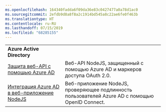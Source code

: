 ```yaml
---
ms.openlocfilehash: 164340fadda6f09da36e83c0427477a0a78d1ac0
ms.sourcegitcommit: 2efdb9d8a8f8a2c1914bd545a8c22ae6fe0f463b
ms.translationtype: HT
ms.contentlocale: ru-RU
ms.lasthandoff: 07/15/2019
ms.locfileid: "68285155"
---
```

| | |
|---|---|
| **Azure Active Directory** ||
| [Защита веб-API с помощью Azure AD](https://azure.microsoft.com/resources/samples/active-directory-node-webapi/) | Веб-API NodeJS, защищенный с помощью Azure AD и маркеров доступа OAuth 2.0. |
| [Интеграция Azure AD в веб-приложение NodeJS](https://azure.microsoft.com/resources/samples/active-directory-node-webapp-openidconnect/) | Веб-приложение NodeJS, проверяющее подлинность пользователей Azure AD с помощью OpenID Connect. |